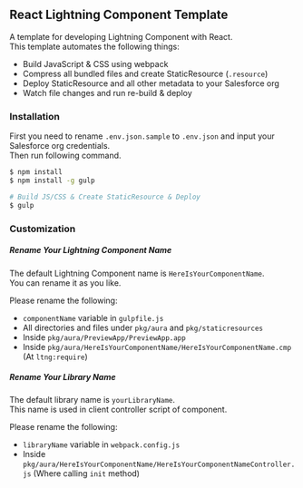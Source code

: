 React Lightning Component Template
----------------------------------

A template for developing Lightning Component with React.  
This template automates the following things:

- Build JavaScript & CSS using webpack
- Compress all bundled files and create StaticResource (`.resource`)
- Deploy StaticResource and all other metadata to your Salesforce org
- Watch file changes and run re-build & deploy

### Installation

First you need to rename `.env.json.sample` to `.env.json` and input your Salesforce org credentials.  
Then run following command.

```zsh
$ npm install
$ npm install -g gulp

# Build JS/CSS & Create StaticResource & Deploy
$ gulp
```


### Customization

##### Rename Your Lightning Component Name

The default Lightning Component name is `HereIsYourComponentName`.  
You can rename it as you like.

Please rename the following:

- `componentName` variable in `gulpfile.js`
- All directories and files under `pkg/aura` and `pkg/staticresources`
- Inside `pkg/aura/PreviewApp/PreviewApp.app`
- Inside `pkg/aura/HereIsYourComponentName/HereIsYourComponentName.cmp` (At `ltng:require`)

##### Rename Your Library Name

The default library name is `yourLibraryName`.  
This name is used in client controller script of component.

Please rename the following:

- `libraryName` variable in `webpack.config.js`
- Inside `pkg/aura/HereIsYourComponentName/HereIsYourComponentNameController.js` (Where calling `init` method)
